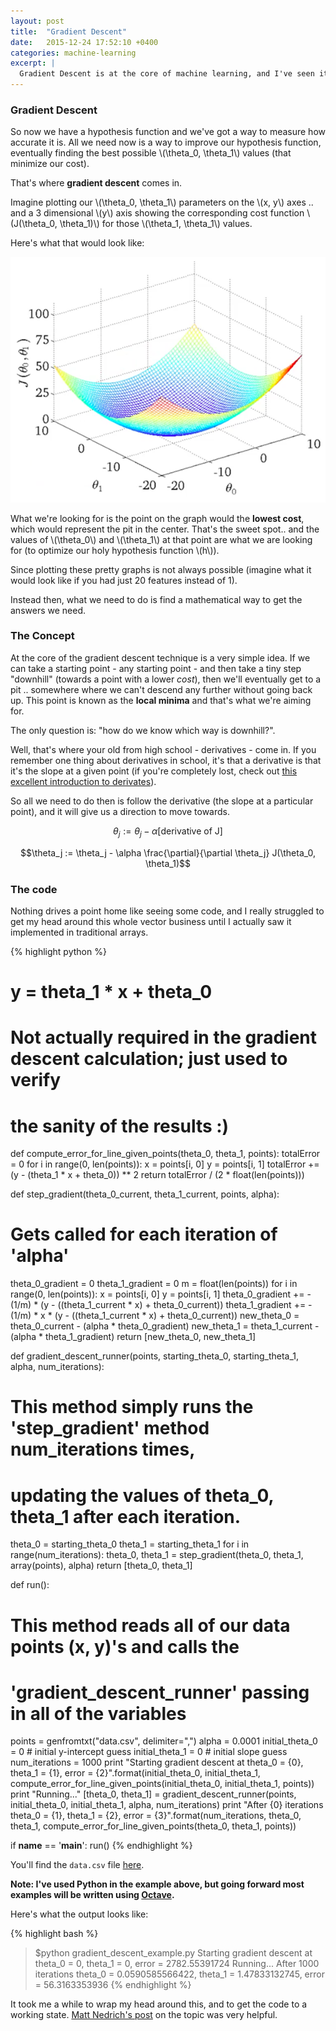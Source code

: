 ```yaml
---
layout: post
title:  "Gradient Descent"
date:   2015-12-24 17:52:10 +0400
categories: machine-learning
excerpt: |
  Gradient Descent is at the core of machine learning, and I've seen it mentioned in every single machine learning publication I've read. In this post, we'll cover what the heck it is and how it's used.
---
```


### Gradient Descent

So now we have a hypothesis function and we've got a way to measure how accurate it is. All we need now is a way to improve our hypothesis function, eventually finding the best possible \\(\theta_0, \theta_1\\) values (that minimize our cost).

That's where **gradient descent** comes in.

Imagine plotting our \\(\theta_0, \theta_1\\) parameters on the \\(x, y\\) axes .. and a 3 dimensional \\(y\\) axis showing the corresponding cost function \\(J(\theta_0, \theta_1)\\) for those \\(\theta_1, \theta_1\\) values.

Here's what that would look like:

![Cost function vs thetas](/assets/cost-function-vs-thetas.png)

What we're looking for is the point on the graph would the **lowest cost**, which would represent the pit in the center. That's the sweet spot.. and the values of \\(\theta_0\\) and \\(\theta_1\\) at that point are what we are looking for (to optimize our holy hypothesis function \\(h\\)).

Since plotting these pretty graphs is not always possible (imagine what it would look like if you had just 20 features instead of 1).

Instead then, what we need to do is find a mathematical way to get the answers we need.

### The Concept

At the core of the gradient descent technique is a very simple idea. If we can take a starting point - any starting point - and then take a tiny step "downhill" (towards a point with a lower *cost*), then we'll eventually get to a pit .. somewhere where we can't descend any further without going back up. This point is known as the **local minima** and that's what we're aiming for.

The only question is: "how do we know which way is downhill?".

Well, that's where your old from high school - derivatives - come in. If you remember one thing about derivatives in school, it's that a derivative is that it's the slope at a given point (if you're completely lost, check out [this excellent introduction to derivates](https://www.khanacademy.org/math/differential-calculus/taking-derivatives/derivative-intro/v/calculus-derivatives-1)).

So all we need to do then is follow the derivative (the slope at a particular point), and it will give us a direction to move towards.

$$\theta_j := \theta_j - \alpha[\text{derivative of J}]$$

$$\theta_j := \theta_j - \alpha \frac{\partial}{\partial \theta_j} J(\theta_0, \theta_1)$$

### The code

Nothing drives a point home like seeing some code, and I really struggled to get my head around this whole vector business until I actually saw it implemented in traditional arrays.

{% highlight python %}
# y = theta_1 * x + theta_0
# Not actually required in the gradient descent calculation; just used to verify
# the sanity of the results :)
def compute_error_for_line_given_points(theta_0, theta_1, points):
  totalError = 0
  for i in range(0, len(points)):
      x = points[i, 0]
      y = points[i, 1]
      totalError += (y - (theta_1 * x + theta_0)) ** 2
  return totalError / (2 * float(len(points)))

def step_gradient(theta_0_current, theta_1_current, points, alpha):
  # Gets called for each iteration of 'alpha'
  theta_0_gradient = 0
  theta_1_gradient = 0
  m = float(len(points))
  for i in range(0, len(points)):
    x = points[i, 0]
    y = points[i, 1]
    theta_0_gradient += -(1/m) * (y - ((theta_1_current * x) + theta_0_current))
    theta_1_gradient += -(1/m) * x * (y - ((theta_1_current * x) + theta_0_current))
  new_theta_0 = theta_0_current - (alpha * theta_0_gradient)
  new_theta_1 = theta_1_current - (alpha * theta_1_gradient)
  return [new_theta_0, new_theta_1]

def gradient_descent_runner(points, starting_theta_0, starting_theta_1, alpha, num_iterations):
  # This method simply runs the 'step_gradient' method num_iterations times,
  # updating the values of theta_0, theta_1 after each iteration.
  theta_0 = starting_theta_0
  theta_1 = starting_theta_1
  for i in range(num_iterations):
    theta_0, theta_1 = step_gradient(theta_0, theta_1, array(points), alpha)
  return [theta_0, theta_1]

def run():
  # This method reads all of our data points (x, y)'s and calls the
  # 'gradient_descent_runner' passing in all of the variables
  points = genfromtxt("data.csv", delimiter=",")
  alpha = 0.0001
  initial_theta_0 = 0 # initial y-intercept guess
  initial_theta_1 = 0 # initial slope guess
  num_iterations = 1000
  print "Starting gradient descent at theta_0 = {0}, theta_1 = {1}, error = {2}".format(initial_theta_0, initial_theta_1, compute_error_for_line_given_points(initial_theta_0, initial_theta_1, points))
  print "Running..."
  [theta_0, theta_1] = gradient_descent_runner(points, initial_theta_0, initial_theta_1, alpha, num_iterations)
  print "After {0} iterations theta_0 = {1}, theta_1 = {2}, error = {3}".format(num_iterations, theta_0, theta_1, compute_error_for_line_given_points(theta_0, theta_1, points))

if __name__ == '__main__':
  run()
{% endhighlight %}

You'll find the `data.csv` file [here](https://gist.github.com/yazinsai/a962de1d2efcf3aa4986).

**Note: I've used Python in the example above, but going forward most examples will be written using [Octave](http://www.wikiwand.com/en/GNU_Octave).**

Here's what the output looks like:

{% highlight bash %}
> $python gradient_descent_example.py
Starting gradient descent at theta_0 = 0, theta_1 = 0, error = 2782.55391724
Running...
After 1000 iterations theta_0 = 0.0590585566422, theta_1 = 1.47833132745, error = 56.3163353936
{% endhighlight %}

It took me a while to wrap my head around this, and to get the code to a working state. [Matt Nedrich's post](http://spin.atomicobject.com/2014/06/24/gradient-descent-linear-regression/) on the topic was very helpful.
